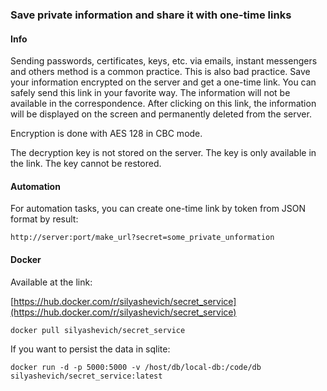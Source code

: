 ### Save private information and share it with one-time links 

#### Info

Sending passwords, certificates, keys, etc. via emails, instant messengers and others method is a common practice. This is also bad practice. Save your information encrypted on the server and get a one-time link. You can safely send this link in your favorite way. The information will not be available in the correspondence. After clicking on this link, the information will be displayed on the screen and permanently deleted from the server.

Encryption is done with AES 128 in CBC mode.

The decryption key is not stored on the server. The key is only available in the link. The key cannot be restored.

#### Automation

For automation tasks, you can create one-time link by token from JSON format by result:  

```
http://server:port/make_url?secret=some_private_unformation
```

#### Docker

Available at the link:

[https://hub.docker.com/r/silyashevich/secret_service](https://hub.docker.com/r/silyashevich/secret_service)


```
docker pull silyashevich/secret_service
```

If you want to persist the data in sqlite:

```console
docker run -d -p 5000:5000 -v /host/db/local-db:/code/db silyashevich/secret_service:latest
```

